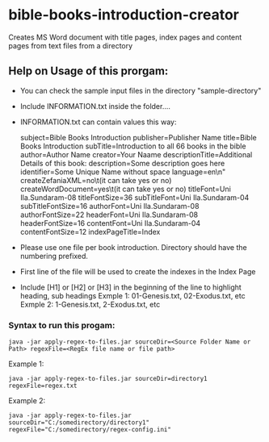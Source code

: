 # bible-books-introduction-creator
Creates MS Word document with title pages, index pages and content pages from text files from a directory

## Help on Usage of this prorgam:
- You can check the sample input files in the directory "sample-directory"

- Include INFORMATION.txt inside the folder....
- INFORMATION.txt can contain values this way:

    subject=Bible Books Introduction
    publisher=Publisher Name
    title=Bible Books Introduction
    subTitle=Introduction to all 66 books in the bible
    author=Author Name
    creator=Your Naame
    descriptionTitle=Additional Details of this book:
    description=Some description goes here
    identifier=Some Unique Name without space
    language=en\n"
    createZefaniaXML=no\t(it can take yes or no)
    createWordDocument=yes\t(it can take yes or no)
    titleFont=Uni Ila.Sundaram-08
    titleFontSize=36
    subTitleFont=Uni Ila.Sundaram-04
    subTitleFontSize=16
    authorFont=Uni Ila.Sundaram-08
    authorFontSize=22
    headerFont=Uni Ila.Sundaram-08
    headerFontSize=16
    contentFont=Uni Ila.Sundaram-04
    contentFontSize=12
    indexPageTitle=Index

- Please use one file per book introduction. Directory should have the numbering prefixed.
- First line of the file will be used to create the indexes in the Index Page
- Include [H1] or [H2] or [H3] in the beginning of the line to highlight heading, sub headings
  Exmple 1: 01-Genesis.txt, 02-Exodus.txt, etc
  Exmple 2: 1-Genesis.txt, 2-Exodus.txt, etc

### Syntax to run this progam:
    java -jar apply-regex-to-files.jar sourceDir=<Source Folder Name or Path> regexFile=<RegEx file name or file path>

Example 1: 

    java -jar apply-regex-to-files.jar sourceDir=directory1 regexFile=regex.txt

Example 2:

    java -jar apply-regex-to-files.jar sourceDir="C:/somedirectory/directory1" regexFile="C:/somedirectory/regex-config.ini"